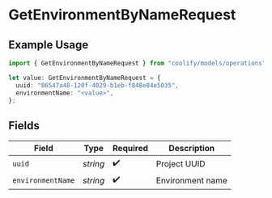 # GetEnvironmentByNameRequest

## Example Usage

```typescript
import { GetEnvironmentByNameRequest } from "coolify/models/operations";

let value: GetEnvironmentByNameRequest = {
  uuid: "86547a48-120f-4029-b1eb-f848e84e5035",
  environmentName: "<value>",
};
```

## Fields

| Field              | Type               | Required           | Description        |
| ------------------ | ------------------ | ------------------ | ------------------ |
| `uuid`             | *string*           | :heavy_check_mark: | Project UUID       |
| `environmentName`  | *string*           | :heavy_check_mark: | Environment name   |